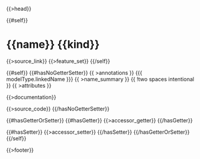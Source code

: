 {{>head}}

{{#self}}
# {{name}} {{kind}}

{{>source_link}}
{{>feature_set}}
{{/self}}

{{#self}}
{{#hasNoGetterSetter}}
{{ >annotations }}
{{{ modelType.linkedName }}} {{ >name_summary }}  {{ !two spaces intentional }}
{{ >attributes }}

{{>documentation}}

{{>source_code}}
{{/hasNoGetterSetter}}

{{#hasGetterOrSetter}}
{{#hasGetter}}
{{>accessor_getter}}
{{/hasGetter}}

{{#hasSetter}}
{{>accessor_setter}}
{{/hasSetter}}
{{/hasGetterOrSetter}}
{{/self}}

{{>footer}}

